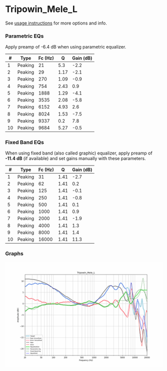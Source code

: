# Tripowin_Mele_L
See [usage instructions](https://github.com/jaakkopasanen/AutoEq#usage) for more options and info.

### Parametric EQs
Apply preamp of -6.4 dB when using parametric equalizer.

|   # | Type    |   Fc (Hz) |    Q |   Gain (dB) |
|-----|---------|-----------|------|-------------|
|   1 | Peaking |        21 | 5.3  |        -2.2 |
|   2 | Peaking |        29 | 1.17 |        -2.1 |
|   3 | Peaking |       270 | 1.09 |        -0.9 |
|   4 | Peaking |       754 | 2.43 |         0.9 |
|   5 | Peaking |      1888 | 1.29 |        -4.1 |
|   6 | Peaking |      3535 | 2.08 |        -5.8 |
|   7 | Peaking |      6152 | 4.93 |         2.6 |
|   8 | Peaking |      8024 | 1.53 |        -7.5 |
|   9 | Peaking |      9337 | 0.2  |         7.8 |
|  10 | Peaking |      9684 | 5.27 |        -0.5 |

### Fixed Band EQs
When using fixed band (also called graphic) equalizer, apply preamp of **-11.4 dB** (if available) and set gains manually with these parameters.

|   # | Type    |   Fc (Hz) |    Q |   Gain (dB) |
|-----|---------|-----------|------|-------------|
|   1 | Peaking |        31 | 1.41 |        -2.7 |
|   2 | Peaking |        62 | 1.41 |         0.2 |
|   3 | Peaking |       125 | 1.41 |        -0.1 |
|   4 | Peaking |       250 | 1.41 |        -0.8 |
|   5 | Peaking |       500 | 1.41 |         0.1 |
|   6 | Peaking |      1000 | 1.41 |         0.9 |
|   7 | Peaking |      2000 | 1.41 |        -1.9 |
|   8 | Peaking |      4000 | 1.41 |         1.3 |
|   9 | Peaking |      8000 | 1.41 |         1.4 |
|  10 | Peaking |     16000 | 1.41 |        11.3 |

### Graphs
![](./Tripowin_Mele_L.png)
